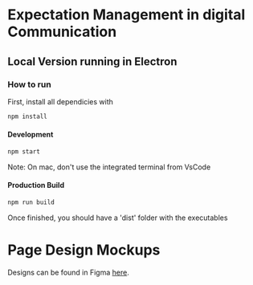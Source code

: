 # Expectation Management in digital Communication

## Local Version running in Electron

### How to run

First, install all dependicies with

```bash
npm install
```

#### Development

```bash
npm start
```

Note: On mac, don't use the integrated terminal from VsCode

#### Production Build

```bash
npm run build
```

Once finished, you should have a 'dist' folder with the executables

# Page Design Mockups
Designs can be found in Figma [here](https://www.figma.com/file/ucmFzzeYCn8tr3Wa7mWsYC/Ex-Man?node-id=0%3A1).
